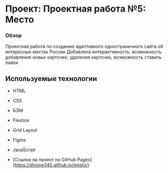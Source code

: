 # Проект: Проектная работа №5: Место

### Обзор

Проектная работа по созданию адаптивного одностраничного сайта об интересных местах России
Добавлена интерактивность: возможность добавления новых карточек, удаления карточек, возможность ставить лайки

## Используемые технологии

* HTML
* CSS
* БЭМ
* Flexbox
* Grid Layout
* Figma
* JavaScript

* [Ссылка на проект на GitHub Pages] (https://dhoine345.github.io/mesto/)


